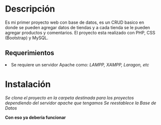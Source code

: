 <h1> Descripción</h1>
Es mi primer proyecto web con base de datos, es un CRUD basico en donde se pueden agregar datos de tiendas y a cada tienda se le pueden agregar productos y comentarios. El proyecto esta realizado con PHP, CSS (Bootstrap) y MySQL.

<h2> Requerimientos</h2>
<li>Se requiere un servidor Apache como: <i> LAMPP, XAMPP, Laragon, etc </i>   </li>

<h1> Instalación</h1>
<i> Se clona el proyecto en la carpeta destinada para los proyectos dependiendo del servidor apache que tengamos</i>
<i>Se reestablece la Base de Datos </i>

<b> Con eso ya deberia funcionar</b>

